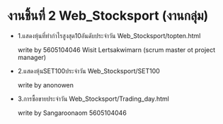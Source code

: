 # งานชิ้นที่ 2 Web_Stocksport  (งานกลุ่ม)

+ 1.แสดงหุ้นที่ทำกำไรสูงสุด10อันดับประจำวัน
Web_Stocksport/topten.html  

  write by 5605104046 Wisit Lertsakwimarn (scrum master ot project manager)

+ 2.แสดงหุ้นSET100ประจำวัน
Web_Stocksport/SET100

  write by anonowen 

+ 3.การซื้อขายประจำวัน 
Web_Stocksport/Trading_day.html 

  write by Sangaroonaom 5605104046

